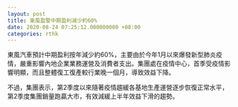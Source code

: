 ```yaml
---
layout: post
title: 東風盈警中期盈利減少約60%
date: 2020-08-24 07:25:12.000000000 +08:00
categories: rthk
---
```


東風汽車預計中期盈利按年減少約60%，主要由於今年1月以來爆發新型肺炎疫情，嚴重影響內地企業業務運營及消費者支出。集團處在疫情中心，首季受疫情影響明顯，而且整體復工復產較行業晚一個月，導致效益下降。

不過，集團表示，第2季度以來隨著疫情趨緩各基地生產運營逐步恢復正常水平，第2季度集團銷量跑贏大市，有效減緩上半年效益下滑的趨勢。
